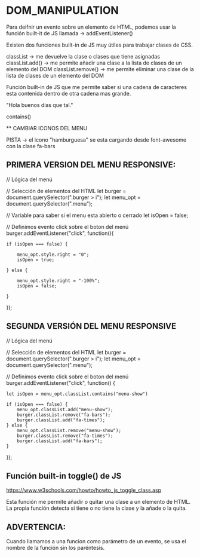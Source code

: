 # DOM_MANIPULATION

Para deifnir un evento sobre un elemento de HTML, podemos usar la función built-it de JS llamada -> addEventListener()

Existen dos funciones built-in de JS muy útiles para trabajar clases de CSS. 

classList -> me devuelve la clase o clases que tiene asignadas
classList.add() -> me permite añadir una clase a la lista de clases de un elemento del DOM
classList.remove() -> me permite eliminar una clase de la lista de clases de un elemento del DOM


Función built-in de JS que me permite saber si una cadena de caracteres esta contenida dentro de otra cadena mas grande.

"Hola buenos dias que tal."

contains()


** CAMBIAR ICONOS DEL MENU

PISTA -> el icono "hamburguesa" se esta cargando desde font-awesome con la clase fa-bars




## PRIMERA VERSION DEL MENU RESPONSIVE:

// Lógica del menú

// Selección de elementos del HTML
let burger = document.querySelector(".burger > i");
let menu_opt = document.querySelector(".menu");

// Variable para saber si el menu esta abierto o cerrado
let isOpen = false;

// Definimos evento click sobre el boton del menú
burger.addEventListener("click", function(){
    
    if (isOpen === false) {

        menu_opt.style.right = "0";
        isOpen = true;

    } else {

        menu_opt.style.right = "-100%";
        isOpen = false;

    }
    
});


## SEGUNDA VERSIÓN DEL MENU RESPONSIVE

// Lógica del menú

// Selección de elementos del HTML
let burger = document.querySelector(".burger > i");
let menu_opt = document.querySelector(".menu");

// Definimos evento click sobre el boton del menú
burger.addEventListener("click", function() {

    let isOpen = menu_opt.classList.contains("menu-show")
    
    if (isOpen === false) {
        menu_opt.classList.add("menu-show");
        burger.classList.remove("fa-bars");
        burger.classList.add("fa-times");
    } else {
        menu_opt.classList.remove("menu-show");
        burger.classList.remove("fa-times");
        burger.classList.add("fa-bars");
    }
    
});



## Función built-in toggle() de JS

https://www.w3schools.com/howto/howto_js_toggle_class.asp

Esta función me permite añadir o quitar una clase a un elemento de HTML. La propia función detecta si tiene o no tiene la clase y la añade o la quita.



## ADVERTENCIA: 

Cuando llamamos a una funcion como parámetro de un evento, se usa el nombre de la función sin los paréntesis.